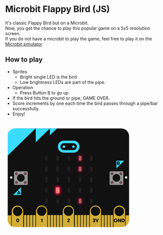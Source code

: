 # Microbit Flappy Bird (JS)
It's classic Flappy Bird but on a Microbit.
<br>
Now, you get the chance to play this popular game on a 5x5 resolution screen.
<br>
If you do not have a microbit to play the game, feel free to play it on the [Microbit simulator](https://makecode.microbit.org/_5k1JvVR3CPzK).
<br>
## How to play
- Sprites
  - Bright single LED is the bird
  - Low brightness LEDs are part of the pipe.
- Operation
  - Press Button B to go up
- If the bird hits the ground or pipe, GAME OVER.
- Score increments by one each time the bird passes through a pipe/bar successfully.
- Enjoy!
<br><br>

![](example.png)

